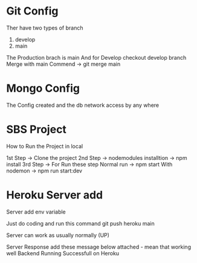# Git Config 
Ther have two types of branch 
1. develop
2. main 

The Production brach is main 
And for Develop checkout develop branch
Merge with main 
Commend -> git merge main  

# Mongo Config 
The Config created and the db network access by any where

# SBS Project 
How to Run the Project in local 

1st Step -> Clone the project 
2nd Step -> nodemodules installtion -> npm install 
3rd Step -> For Run these step 
Normal run -> npm start 
With nodemon -> npm run start:dev

# Heroku Server add 
Server add env variable 

Just do coding and run this command 
git push heroku main

Server can work as usually normally (UP)

Server Response add these message below attached - mean that working well
Backend Running Successfull on Heroku

 



